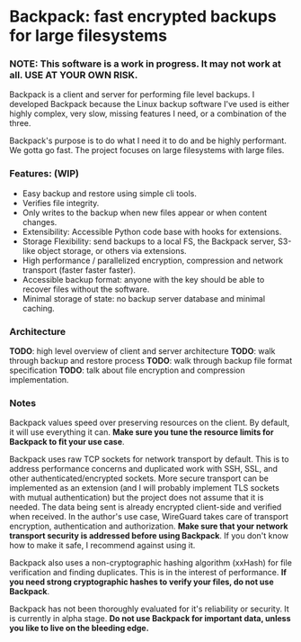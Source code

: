 # Backpack: fast encrypted backups for large filesystems

### NOTE: This software is a work in progress. It may not work at all. USE AT YOUR OWN RISK.

Backpack is a client and server for performing file level backups. I developed Backpack because the Linux backup software I've used is either highly complex, very slow, missing features I need, or a combination of the three.

Backpack's purpose is to do what I need it to do and be highly performant. We gotta go fast. The project focuses on large filesystems with large files.

### Features: (WIP)
* Easy backup and restore using simple cli tools.
* Verifies file integrity.
* Only writes to the backup when new files appear or when content changes.
* Extensibility: Accessible Python code base with hooks for extensions.
* Storage Flexibility: send backups to a local FS, the Backpack server, S3-like object storage, or others via extensions.
* High performance / parallelized encryption, compression and network transport (faster faster faster).
* Accessible backup format: anyone with the key should be able to recover files without the software.
* Minimal storage of state: no backup server database and minimal caching.

### Architecture
**TODO**: high level overview of client and server architecture
**TODO**: walk through backup and restore process
**TODO**: walk through backup file format specification
**TODO**: talk about file encryption and compression implementation.

### Notes
Backpack values speed over preserving resources on the client. By default, it will use everything it can. **Make sure you tune the resource limits for Backpack to fit your use case**.

Backpack uses raw TCP sockets for network transport by default. This is to address performance concerns and duplicated work with SSH, SSL, and other authenticated/encrypted sockets. More secure transport can be implemented as an extension (and I will probably implement TLS sockets with mutual authentication) but the project does not assume that it is needed. The data being sent is already encrypted client-side and verified when received. In the author's use case, WireGuard takes care of transport encryption, authentication and authorization. **Make sure that your network transport security is addressed before using Backpack**. If you don't know how to make it safe, I recommend against using it.

Backpack also uses a non-cryptographic hashing algorithm (xxHash) for file verification and finding duplicates. This is in the interest of performance. **If you need strong cryptographic hashes to verify your files, do not use Backpack**.

Backpack has not been thoroughly evaluated for it's reliability or security. It is currently in alpha stage. **Do not use Backpack for important data, unless you like to live on the bleeding edge.**
